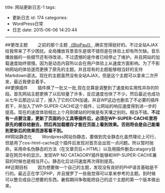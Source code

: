 title: 网站更新日志-1
tags:
  - 更新日志
id: 174
categories:
  - WordPress日常
  - 日志
date: 2015-06-06 14:20:44
---

##更改主题
&emsp;&emsp;之前的那个主题 [《BioPaul》](http://bropaul.com/biopaul "http://bropaul.com/biopaul") ,确实觉得挺好的。不过全站AJAX给我带来了不少困扰。全局播放背景音乐是很不错但是在体验上却有所欠缺。音乐播放器的一些细节还有待改进，不过遗憾的是作者已经停止了维护。并且网站的加载速度始终很慢。因为是动态内容所以会在用户体验上从速度方面影响。为了不影响网站的体验遂而更换了原先的主题。并且现有的主题能够相当好的支持Markdown语法。现在的主题虽然没有全站AJAX，但是这个主题可以拿来二次开发，最近我便会着手。
</br>
##更换插件
&emsp;&emsp;插件换了一批又一批,现在总算是调整到了速度和实用性并存的阶段。首先网站主题更换了以后轻量了许多，反应速度也快了不少。然后最近也成功从七牛云那边认证了，接入了它的CDN加速。并且WP这边也删去了不必要的插件若干，并加入了WP-SUPER-CACHE这个插件，让网站的响应速度得到进一步的提高。现在的速度体验相比上个月刚建站的时候是有天壤之别的。相当不错。**不过有一点要注意，更新了页面的小工具等插件后，必须在WP-SUPER-CACHE里将原先的缓存给删去，然后再加载缓存才能在页面上看到效果。否则将会是自己能看到更新后的效果而游客看不到。**
</br>
##网站静态化
&emsp;&emsp;Wordpress网站伪静态，要做到完全静态化虽然理论上可行，但是用了cos-html-cache这个插件后发现对首页会出现一点问题。所以暂时抛弃。采用命名伪静态的方法（在文章页后+.HTML）以及用插件删去catagory目录在网页中的显示。发现WP NO CATAGORY插件能够和WP-SUPER-CACHE兼容的时候也是相当开心。静态化后访问速度再次得到提高。
</br>
##近期目标
&emsp;&emsp;因为想要做一个自己的主题，发现没有良好的PHP语言基础是不行的。最近正在学习PHP，并且搜罗了一些我觉得可以拿来参考的主题。到时候可以整合成自己想要的东西。暑假期间争取能把自己的这个主题的第一个版本做出来。